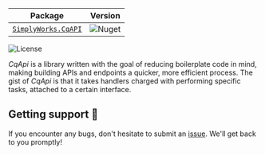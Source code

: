 | **Package**       | **Version** |
| :----------------:|:----------------------:|
| [`SimplyWorks.CqAPI`](https://www.nuget.org/packages/SimplyWorks.CqApi/)|![Nuget](https://img.shields.io/nuget/v/SimplyWorks.CqApi?style=for-the-badge)|

![License](https://img.shields.io/badge/license-MIT-blue.svg)

_CqApi_ is a library written with the goal of reducing boilerplate code in mind, making building APIs and endpoints a quicker, more efficient process. 
The gist of _CqApi_ is that it takes handlers charged with performing specific tasks, attached to a certain interface.



## Getting support 👷
If you encounter any bugs, don't hesitate to submit an [issue](https://github.com/simplify9/CqApi/issues). We'll get back to you promptly! 
